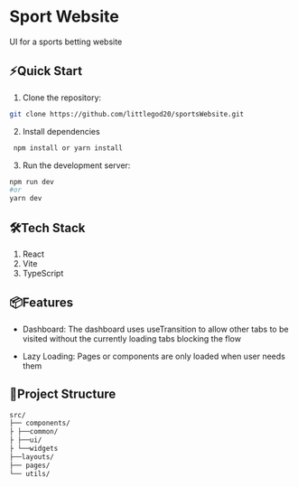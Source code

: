 # Sport Website

UI for a sports betting website

## ⚡Quick Start

1. Clone the repository:

```bash
git clone https://github.com/littlegod20/sportsWebsite.git
```

2. Install dependencies

```bash
 npm install or yarn install
```

3. Run the development server:

```bash
npm run dev
#or
yarn dev
```

## 🛠️Tech Stack

1. React
1. Vite
1. TypeScript

## 📦Features

- Dashboard: The dashboard uses useTransition to allow other tabs to be visited without the currently loading tabs blocking the flow

- Lazy Loading: Pages or components are only loaded when user needs them

## 📂Project Structure

```bash
src/
├── components/
├ ├──common/
├ ├──ui/
├ └──widgets
├──layouts/
├── pages/
└── utils/
```
